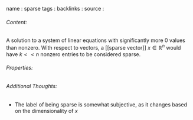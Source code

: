 name : sparse
tags : 
backlinks : 
source : 

###### Content:
A solution to a system of linear equations with significantly more 0 values than nonzero. With respect to vectors, a [[sparse vector]] $x \in \mathbb{R}^n$ would have $k<<n$ nonzero entries to be considered sparse.

###### Properties:


###### Additional Thoughts:
- The label of being sparse is somewhat subjective, as it changes based on the dimensionality of $x$